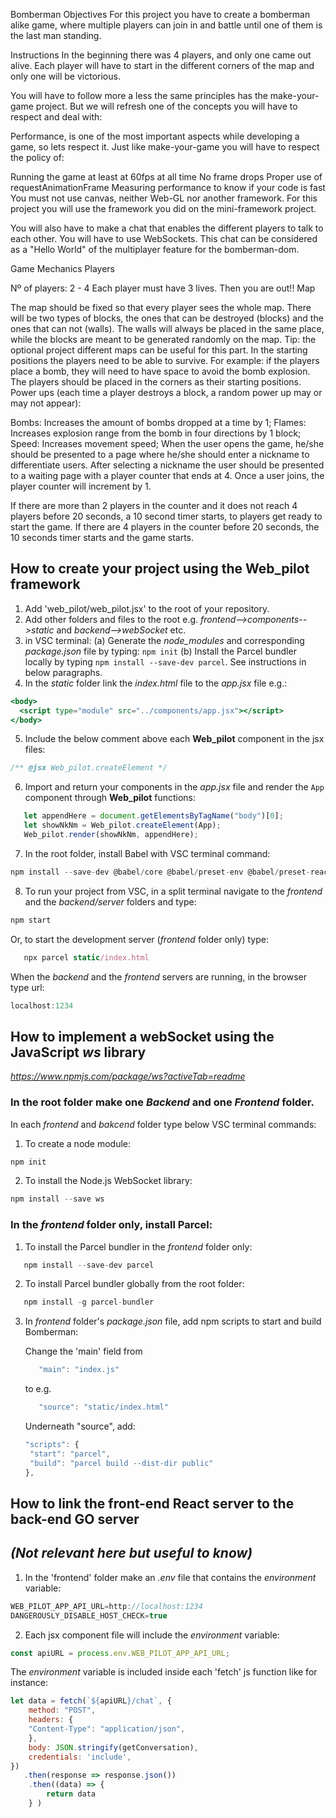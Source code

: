 Bomberman
Objectives
For this project you have to create a bomberman alike game, where multiple players can join in and battle until one of them is the last man standing.

Instructions
In the beginning there was 4 players, and only one came out alive. Each player will have to start in the different corners of the map and only one will be victorious.

You will have to follow more a less the same principles has the make-your-game project. But we will refresh one of the concepts you will have to respect and deal with:

Performance, is one of the most important aspects while developing a game, so lets respect it.
Just like make-your-game you will have to respect the policy of:

Running the game at least at 60fps at all time
No frame drops
Proper use of requestAnimationFrame
Measuring performance to know if your code is fast
You must not use canvas, neither Web-GL nor another framework. For this project you will use the framework you did on the mini-framework project.

You will also have to make a chat that enables the different players to talk to each other. You will have to use WebSockets. This chat can be considered as a "Hello World" of the multiplayer feature for the bomberman-dom.

Game Mechanics
Players

Nº of players: 2 - 4
Each player must have 3 lives. Then you are out!!
Map

The map should be fixed so that every player sees the whole map.
There will be two types of blocks, the ones that can be destroyed (blocks) and the ones that can not (walls).
The walls will always be placed in the same place, while the blocks are meant to be generated randomly on the map. Tip: the optional project different maps can be useful for this part.
In the starting positions the players need to be able to survive. For example: if the players place a bomb, they will need to have space to avoid the bomb explosion.
The players should be placed in the corners as their starting positions.
Power ups (each time a player destroys a block, a random power up may or may not appear):

Bombs: Increases the amount of bombs dropped at a time by 1;
Flames: Increases explosion range from the bomb in four directions by 1 block;
Speed: Increases movement speed;
When the user opens the game, he/she should be presented to a page where he/she should enter a nickname to differentiate users. After selecting a nickname the user should be presented to a waiting page with a player counter that ends at 4. Once a user joins, the player counter will increment by 1.

If there are more than 2 players in the counter and it does not reach 4 players before 20 seconds, a 10 second timer starts, to players get ready to start the game.
If there are 4 players in the counter before 20 seconds, the 10 seconds timer starts and the game starts.


## How to create your project using the **Web_pilot** framework

1. Add 'web_pilot/web_pilot.jsx' to the root of your repository.
2. Add other folders and files to the root e.g. *frontend-->components-->static* and *backend-->webSocket* etc.
3. in VSC terminal:
   (a) Generate the *node_modules* and corresponding *package.json* file by typing: `npm init`
   (b) Install the Parcel bundler locally by typing `npm install --save-dev parcel`. See instructions in below paragraphs.
4. In the *static* folder link the *index.html* file to the *app.jsx* file e.g.:
```jsx
<body>
  <script type="module" src="../components/app.jsx"></script>
</body>
```
5. Include the below comment above each **Web_pilot** component in the jsx files:
```jsx
/** @jsx Web_pilot.createElement */
```
6. Import and return your components in the *app.jsx* file and render the `App` component through **Web_pilot** functions:
```js
   let appendHere = document.getElementsByTagName("body")[0];
   let showNkNm = Web_pilot.createElement(App);
   Web_pilot.render(showNkNm, appendHere);
```

7. In the root folder, install Babel with VSC terminal command: 
```js
npm install --save-dev @babel/core @babel/preset-env @babel/preset-react
```
8. To run your project from VSC, in a split terminal navigate to the *frontend* and the *backend/server* folders and type:
 ```js
 npm start
 ```
   Or, to start the development server (*frontend* folder only) type: 
```js
   npx parcel static/index.html
```
 When the *backend* and the *frontend* servers are running, in the browser type url:
  ```js
  localhost:1234
  ```


## How to implement a webSocket using the JavaScript *ws* library
*https://www.npmjs.com/package/ws?activeTab=readme*

### In the root folder make one *Backend* and one *Frontend* folder.
   In each *frontend* and *bakcend* folder type below VSC terminal commands:
   1. To create a node module:
   ```js
   npm init
   ```
   2. To install the Node.js WebSocket library: 
   ```js
   npm install --save ws
   ```
### In the *frontend* folder only, install Parcel:
   1. To install the Parcel bundler in the *frontend* folder only: 
   ```js
      npm install --save-dev parcel
   ```
   2. To install Parcel bundler globally from the root folder:
   ```js
      npm install -g parcel-bundler
   ```
   3. In *frontend* folder's *package.json* file, add npm scripts to start and build Bomberman:

      Change the 'main' field from 
      ```js 
         "main": "index.js"
      ``` 
      to e.g. 
      ```js
         "source": "static/index.html"
      ```
      Underneath "source", add: 
      ```js
      "scripts": {
       "start": "parcel",
       "build": "parcel build --dist-dir public"
      },
      ```

## How to link the front-end React server to the back-end GO server 
## *(Not relevant here but useful to know)*

1. In the 'frontend' folder make an *.env* file that contains the *environment* variable: 
```js
WEB_PILOT_APP_API_URL=http://localhost:1234
DANGEROUSLY_DISABLE_HOST_CHECK=true
```
2. Each jsx component file will include the *environment* variable:
``` jsx
const apiURL = process.env.WEB_PILOT_APP_API_URL;
```
The *environment* variable is included inside each 'fetch' js function like for instance:
``` js
let data = fetch(`${apiURL}/chat`, {
    method: "POST",
    headers: {
    "Content-Type": "application/json",
    },
    body: JSON.stringify(getConversation),
    credentials: 'include',
})
   .then(response => response.json())
    .then((data) => {
        return data
    } )
```


